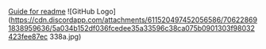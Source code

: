 [Guide for readme](https://guides.github.com/features/mastering-markdown/)
![GitHub Logo]    (https://cdn.discordapp.com/attachments/611520497452056586/706228691838959636/5a034b152df036fcedee35a33596c38ca075b0901303f98032423fee87ec 338a.jpg)
